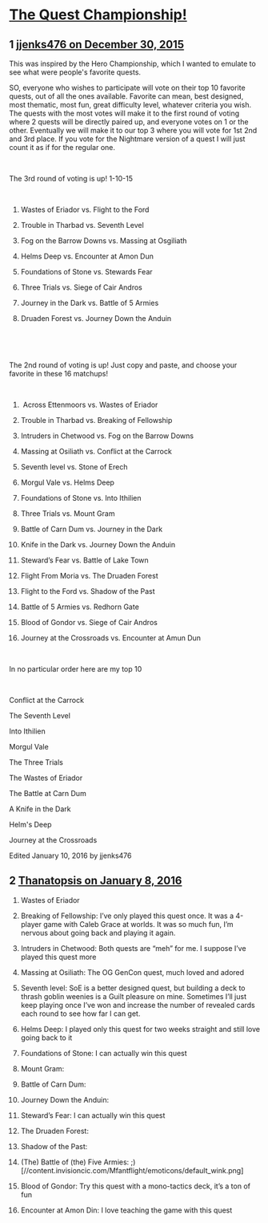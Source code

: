 # [The Quest Championship!](https://community.fantasyflightgames.com/topic/197270-the-quest-championship/)

## 1 [jjenks476 on December 30, 2015](https://community.fantasyflightgames.com/topic/197270-the-quest-championship/?do=findComment&comment=1962541)

This was inspired by the Hero Championship, which I wanted to emulate to see what were people's favorite quests.

SO, everyone who wishes to participate will vote on their top 10 favorite quests, out of all the ones available. Favorite can mean, best designed, most thematic, most fun, great difficulty level, whatever criteria you wish. The quests with the most votes will make it to the first round of voting where 2 quests will be directly paired up, and everyone votes on 1 or the other. Eventually we will make it to our top 3 where you will vote for 1st 2nd and 3rd place. If you vote for the Nightmare version of a quest I will just count it as if for the regular one. 

 

The 3rd round of voting is up! 1-10-15

 

1. Wastes of Eriador vs. Flight to the Ford

2. Trouble in Tharbad vs. Seventh Level

3. Fog on the Barrow Downs vs. Massing at Osgiliath

4. Helms Deep vs. Encounter at Amon Dun

5. Foundations of Stone vs. Stewards Fear

6. Three Trials vs. Siege of Cair Andros

7. Journey in the Dark vs. Battle of 5 Armies

8. Druaden Forest vs. Journey Down the Anduin

 

 

The 2nd round of voting is up! Just copy and paste, and choose your favorite in these 16 matchups!

 

1.  Across Ettenmoors vs. Wastes of Eriador

2. Trouble in Tharbad vs. Breaking of Fellowship

3. Intruders in Chetwood vs. Fog on the Barrow Downs

4. Massing at Osiliath vs. Conflict at the Carrock

5. Seventh level vs. Stone of Erech

6. Morgul Vale vs. Helms Deep

7. Foundations of Stone vs. Into Ithilien

8. Three Trials vs. Mount Gram

9. Battle of Carn Dum vs. Journey in the Dark

10. Knife in the Dark vs. Journey Down the Anduin

11. Steward’s Fear vs. Battle of Lake Town

12. Flight From Moria vs. The Druaden Forest

13. Flight to the Ford vs. Shadow of the Past

14. Battle of 5 Armies vs. Redhorn Gate

15. Blood of Gondor vs. Siege of Cair Andros

16. Journey at the Crossroads vs. Encounter at Amun Dun

 

In no particular order here are my top 10

 

Conflict at the Carrock

The Seventh Level

Into Ithilien

Morgul Vale

The Three Trials

The Wastes of Eriador

The Battle at Carn Dum

A Knife in the Dark

Helm's Deep

Journey at the Crossroads

Edited January 10, 2016 by jjenks476

## 2 [Thanatopsis on January 8, 2016](https://community.fantasyflightgames.com/topic/197270-the-quest-championship/?do=findComment&comment=1979193)

1. Wastes of Eriador

2. Breaking of Fellowship: I’ve only played this quest once. It was a 4-player game with Caleb Grace at worlds. It was so much fun, I’m nervous about going back and playing it again.

3. Intruders in Chetwood: Both quests are “meh” for me. I suppose I’ve played this quest more

4. Massing at Osiliath: The OG GenCon quest, much loved and adored

5. Seventh level: SoE is a better designed quest, but building a deck to thrash goblin weenies is a Guilt pleasure on mine. Sometimes I’ll just keep playing once I’ve won and increase the number of revealed cards each round to see how far I can get.

6. Helms Deep: I played only this quest for two weeks straight and still love going back to it

7. Foundations of Stone: I can actually win this quest

8. Mount Gram:

9. Battle of Carn Dum:

10. Journey Down the Anduin:

11. Steward’s Fear: I can actually win this quest

12. The Druaden Forest:

13. Shadow of the Past:

14. (The) Battle of (the) Five Armies: ;) [//content.invisioncic.com/Mfantflight/emoticons/default_wink.png]

15. Blood of Gondor: Try this quest with a mono-tactics deck, it’s a ton of fun

16. Encounter at Amon Din: I love teaching the game with this quest

